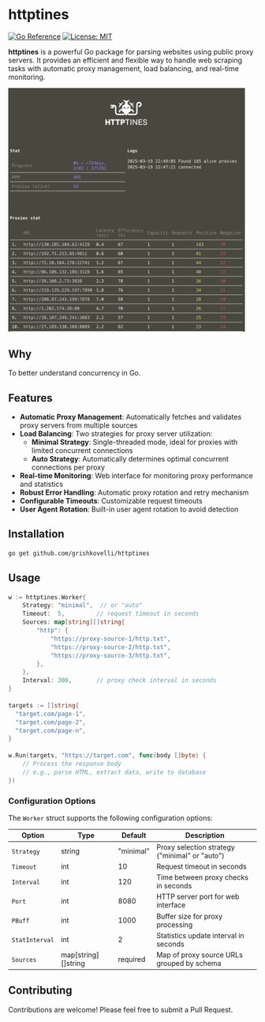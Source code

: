 # httptines

[![Go Reference](https://pkg.go.dev/badge/golang.org/x/example.svg)](https://pkg.go.dev/github.com/grishkovelli/httptines)
[![License: MIT](https://img.shields.io/badge/License-MIT-yellow.svg)](https://github.com/grishkovelli/httptines/blob/master/LICENSE)

**httptines** is a powerful Go package for parsing websites using public proxy servers. It provides an efficient and flexible way to handle web scraping tasks with automatic proxy management, load balancing, and real-time monitoring.

<img src="screenshot.png" width="480">

## Why

To better understand concurrency in Go.

## Features

- **Automatic Proxy Management**: Automatically fetches and validates proxy servers from multiple sources
- **Load Balancing**: Two strategies for proxy server utilization:
  - **Minimal Strategy**: Single-threaded mode, ideal for proxies with limited concurrent connections
  - **Auto Strategy**: Automatically determines optimal concurrent connections per proxy
- **Real-time Monitoring**: Web interface for monitoring proxy performance and statistics
- **Robust Error Handling**: Automatic proxy rotation and retry mechanism
- **Configurable Timeouts**: Customizable request timeouts
- **User Agent Rotation**: Built-in user agent rotation to avoid detection

## Installation

```bash
go get github.com/grishkovelli/httptines
```

## Usage

```go
w := httptines.Worker{
    Strategy: "minimal",  // or "auto"
    Timeout:  5,         // request timeout in seconds
    Sources: map[string][]string{
        "http": {
            "https://proxy-source-1/http.txt",
            "https://proxy-source-2/http.txt",
            "https://proxy-source-3/http.txt",
        },
    },
    Interval: 300,       // proxy check interval in seconds
}

targets := []string{
  "target.com/page-1",
  "target.com/page-2",
  "target.com/page-n",
}

w.Run(targets, "https://target.com", func(body []byte) {
    // Process the response body
    // e.g., parse HTML, extract data, write to database
})
```

### Configuration Options

The `Worker` struct supports the following configuration options:

| Option | Type | Default | Description |
|--------|------|---------|-------------|
| `Strategy` | string | "minimal" | Proxy selection strategy ("minimal" or "auto") |
| `Timeout` | int | 10 | Request timeout in seconds |
| `Interval` | int | 120 | Time between proxy checks in seconds |
| `Port` | int | 8080 | HTTP server port for web interface |
| `PBuff` | int | 1000 | Buffer size for proxy processing |
| `StatInterval` | int | 2 | Statistics update interval in seconds |
| `Sources` | map[string][]string | required | Map of proxy source URLs grouped by schema |

## Contributing

Contributions are welcome! Please feel free to submit a Pull Request.